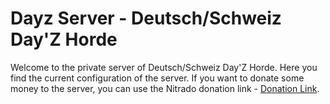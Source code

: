# Dayz Server - Deutsch/Schweiz Day'Z Horde

Welcome to the private server of Deutsch/Schweiz Day'Z Horde. Here you find the current configuration of the server.
If you want to donate some money to the server, you can use the Nitrado donation link - [Donation Link](https://server.nitrado.net/donations/donate/7417222).

